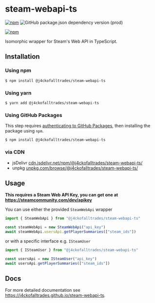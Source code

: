 # steam-webapi-ts
[![npm](https://img.shields.io/npm/v/@j4ckofalltrades\/steam-webapi-ts)](https://npmjs.com/package/@j4ckofalltrades/steam-webapi-ts)
![GitHub package.json dependency version (prod)](https://img.shields.io/github/package-json/dependency-version/j4ckofalltrades/steam-webapi-ts/typescript)

[![npm](https://nodei.co/npm/@j4ckofalltrades/steam-webapi-ts.png?compact=true)](https://npmjs.com/package/@j4ckofalltrades/steam-webapi-ts)

Isomorphic wrapper for Steam's Web API in TypeScript.

## Installation

### Using npm

`$ npm install @j4ckofalltrades/steam-webapi-ts`

### Using yarn

`$ yarn add @j4ckofalltrades/steam-webapi-ts`

### Using GitHub Packages

This step requires [authenticating to GitHub Packages](https://docs.github.com/en/packages/working-with-a-github-packages-registry/working-with-the-npm-registry#authenticating-to-github-packages),
then installing the package using `npm`.

`$ npm install @j4ckofalltrades/steam-webapi-ts`

### via CDN

- jsDelivr [cdn.jsdelivr.net/npm/@j4ckofalltrades/steam-webapi-ts/](cdn.jsdelivr.net/npm/@j4ckofalltrades/steam-webapi-ts/)
- unpkg [unpkg.com/browse/@j4ckofalltrades/steam-webapi-ts/](https://unpkg.com/browse/@j4ckofalltrades/steam-webapi-ts/)

## Usage

**This requires a Steam Web API Key, you can get one at https://steamcommunity.com/dev/apikey**

You can use either the provided `SteamWebApi` wrapper

```typescript
import { SteamWebApi } from "@j4ckofalltrades/steam-webapi-ts"

const steamWebApi = new SteamWebApi("api_key")
await steamWebApi.usersApi.getPlayerSummaries(["steam_ids"])
```

or with a specific interface e.g. `ISteamUser`

```typescript
import { ISteamUser } from "@j4ckofalltrades/steam-webapi-ts"

const usersApi = new ISteamUser("api_key")
await usersApi.getPlayerSummaries(["steam_ids"])
```

## Docs

For more detailed documentation see https://j4ckofalltrades.github.io/steam-webapi-ts.
